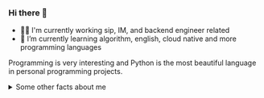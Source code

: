 ### Hi there 👋
- 👩‍💻 I'm currently working sip, IM, and backend engineer related
- 🌱 I’m currently learning algorithm, english, cloud native and more programming languages


Programming is very interesting and Python is the most beautiful language in personal programming projects.


<details>
  <summary>Some other facts about me</summary>
  <br>
<img align="center" src="https://github-readme-stats.vercel.app/api/top-langs/?username=so1n&hide_langs_below=1&theme=default&line_height=27&layout=compact&hide=html,css" />
<br>
<br>
<img align="center" src="https://github-readme-stats.vercel.app/api?username=so1n&show_icons=true&theme=dracula" />

</details>

